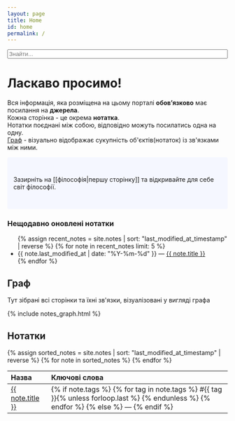 ```yaml
---
layout: page
title: Home
id: home
permalink: /
---
```


<script src="{{ '/assets/js/search-script.js' | relative_url }}"></script>
<input type="text" id="search-box" placeholder="Знайти..." style="width: 100%; box-sizing: border-box;" />
<ul id="search-results"></ul>

# Ласкаво просимо!

Вся інформація, яка розміщена на цьому порталі **обовʼязково** має посилання на **джерела**.   
Кожна сторінка - це окрема **нотатка**.  
Нотатки поєднані між собою, відповідно можуть посилатись одна на одну.  
[Граф](#граф) - візуально відображає сукупність об'єктів(нотаток) із зв'язками між ними.  

<p style="padding: 3em 1em; background: #f5f7ff; border-radius: 4px;">
  Зазирніть на [[філософія|першу сторінку]] та відкривайте для себе світ філософії.
</p>

### Нещодавно оновлені нотатки

<ul>
  {% assign recent_notes = site.notes | sort: "last_modified_at_timestamp" | reverse %}
  {% for note in recent_notes limit: 5 %}
    <li>
      {{ note.last_modified_at | date: "%Y-%m-%d" }} — <a class="internal-link" href="{{ site.baseurl }}{{ note.url }}">{{ note.title }}</a>
    </li>
  {% endfor %}
</ul>

<style>
  .wrapper {
    max-width: 46em;
  }
</style>

## Граф

<p>Тут зібрані всі сторінки та їхні зв'язки, візуалізовані у вигляді графа</p>

{% include notes_graph.html %}

## Нотатки

<table style="text-align: left;">
  <thead>
    <tr>
      <th>Назва</th>
      <th>Ключові слова</th>
    </tr>
  </thead>
  <tbody>
    {% assign sorted_notes = site.notes | sort: "last_modified_at_timestamp" | reverse %}
    {% for note in sorted_notes %}
      <tr>
        <td>
          <a class="internal-link" href="{{ site.baseurl }}{{ note.url }}">{{ note.title }}</a>
        </td>
        <td>
          {% if note.tags %}
            {% for tag in note.tags %}
              #{{ tag }}{% unless forloop.last %} {% endunless %}
            {% endfor %}
          {% else %}
            —
          {% endif %}
        </td>
      </tr>
    {% endfor %}
  </tbody>
</table>

